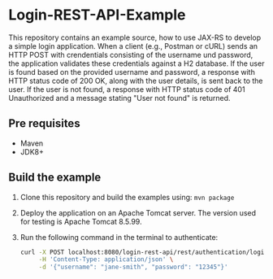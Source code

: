 # Login-REST-API-Example

This repository contains an example source, how to use JAX-RS to develop a simple login application. 
When a client (e.g., Postman or cURL) sends an HTTP POST with crendentials consisting of the username 
und password, the application validates these credentials against a H2 database. If the user is found 
based on the provided username and password, a response with HTTP status code of 200 OK, along with the
user details, is sent back to the user. If the user is not found, a response with HTTP status code of
401 Unauthorized and a message stating "User not found" is returned.



## Pre requisites
 * Maven
 * JDK8+
 
## Build the example
 1. Clone this repository and build the examples using:
     `mvn package`

 2. Deploy the application on an Apache Tomcat server. The version used for testing is
    Apache Tomcat 8.5.99.

 3. Run the following command in the terminal to authenticate:

    ```bash
    curl -X POST localhost:8080/login-rest-api/rest/authentication/login \
         -H 'Content-Type: application/json' \
         -d '{"username": "jane-smith", "password": "12345"}'
    ```

